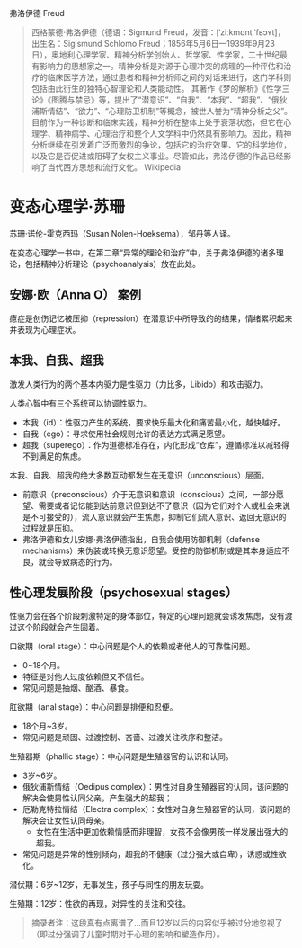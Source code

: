 弗洛伊德 Freud

> 西格蒙德·弗洛伊德（德语：Sigmund Freud，发音：[ˈziːkmʊnt ˈfʁɔʏt]，出生名：Sigismund Schlomo Freud；1856年5月6日—1939年9月23日），奥地利心理学家、精神分析学创始人、哲学家、性学家，二十世纪最有影响力的思想家之一。精神分析是对源于心理冲突的病理的一种评估和治疗的临床医学方法，通过患者和精神分析师之间的对话来进行，这门学科则包括由此衍生的独特心智理论和人类能动性。
> 其著作《梦的解析》《性学三论》《图腾与禁忌》等，提出了“潜意识”、“自我”、“本我”、“超我”、“俄狄浦斯情结”、“欲力”、“心理防卫机制”等概念，被世人誉为“精神分析之父”。目前作为一种诊断和临床实践，精神分析在整体上处于衰落状态，但它在心理学、精神病学、心理治疗和整个人文学科中仍然具有影响力。因此，精神分析继续在引发着广泛而激烈的争论，包括它的治疗效果、它的科学地位，以及它是否促进或阻碍了女权主义事业。尽管如此，弗洛伊德的作品已经影响了当代西方思想和流行文化。
> Wikipedia

# 变态心理学·苏珊

苏珊·诺伦-霍克西玛（Susan Nolen-Hoeksema），邹丹等人译。

在变态心理学一书中，在第二章“异常的理论和治疗”中，关于弗洛伊德的诸多理论，包括精神分析理论（psychoanalysis）放在此处。

## 安娜·欧（Anna O） 案例

癔症是创伤记忆被压抑（repression）在潜意识中所导致的的结果，情绪累积起来并表现为心理症状。

## 本我、自我、超我

激发人类行为的两个基本内驱力是性驱力（力比多，Libido）和攻击驱力。

人类心智中有三个系统可以协调性驱力。
- 本我（id）：性驱力产生的系统，要求快乐最大化和痛苦最小化，越快越好。
- 自我（ego）：寻求使用社会规则允许的表达方式满足愿望。
- 超我（superego）：作为道德标准存在，内化形成“仓库”，遵循标准以减轻得不到满足的焦虑。

本我、自我、超我的绝大多数互动都发生在无意识（unconscious）层面。
- 前意识（preconscious）介于无意识和意识（conscious）之间，一部分愿望、需要或者记忆能到达前意识但到达不了意识（因为它们对个人或社会来说是不可接受的），流入意识就会产生焦虑，抑制它们流入意识、返回无意识的过程就是压抑。
- 弗洛伊德和女儿安娜·弗洛伊德指出，自我会使用防御机制（defense mechanisms）来伪装或转换无意识愿望。受控的防御机制或是其本身适应不良，就会导致病态的行为。

## 性心理发展阶段（psychosexual stages）

性驱力会在各个阶段刺激特定的身体部位，特定的心理问题就会诱发焦虑，没有渡过这个阶段就会产生固着。

口欲期（oral stage）：中心问题是个人的依赖或者他人的可靠性问题。
- 0~18个月。
- 特征是对他人过度依赖但又不信任。
- 常见问题是抽烟、酗酒、暴食。

肛欲期（anal stage）：中心问题是排便和忍便。
- 18个月~3岁。
- 常见问题是顽固、过渡控制、吝啬、过渡关注秩序和整洁。

生殖器期（phallic stage）：中心问题是生殖器官的认识和认同。
- 3岁~6岁。
- 俄狄浦斯情结（Oedipus complex）：男性对自身生殖器官的认同，该问题的解决会使男性认同父亲，产生强大的超我；
- 厄勒克特拉情结（Electra complex）：女性对自身生殖器官的认同，该问题的解决会让女性认同母亲。
  - 女性在生活中更加依赖情感而非理智，女孩不会像男孩一样发展出强大的超我。
- 常见问题是异常的性别倾向，超我的不健康（过分强大或自卑），诱惑或性欲化。

潜伏期：6岁~12岁，无事发生，孩子与同性的朋友玩耍。

生殖期：12岁：性欲的再现，对异性的关注和交往。

> 摘录者注：这段真有点离谱了...而且12岁以后的内容似乎被过分地忽视了（即过分强调了儿童时期对于心理的影响和塑造作用）。